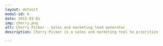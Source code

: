 ```yaml
---
layout: default
modal-id: 6
date: 2015-03-01
img: cherry.png
alt: Cherry Picker - Sales and marketing lead generator
description: Cherry Picker is a sales and marketing tool to prioritize and generate a predictable stream of leads. Originally developed as an internal tool to generate leads for OpenWater, but the tool had the capability to generate leads for other markets. <br /><br /><br /><a href="https://drive.google.com/file/d/0B9Z0lF0v7n4VcFNzUkhtOUNuME0/view?usp=sharing" onClick="ga('send', 'event', 'portfolio-extra', 'click', 'Cherry Picker Fact Sheet PDF');" target="_blank"><img src="img/portfolio/cherry-fact-sheet.png" class="img-responsive img-portfolio-extra" alt="Cherry Picker Fact Sheet - Google Docs" /></a><br />Sample Amazon Mechanical Turk Task:<img src="img/portfolio/hit.png" class="img-responsive img-portfolio-extra" alt="Mechanical Turk Sample" />

---
```

